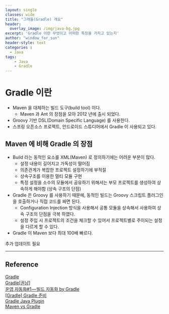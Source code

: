 ```yaml
--- 
layout: single
classes: wide
title: "그래들(Gradle) 개요"
header:
  overlay_image: /img/java-bg.jpg
excerpt: 'Gradle 이란 무엇이고 어떠한 특징을 가지고 있는지'
author: "window_for_sun"
header-style: text
categories :
  - Java
tags:
    - Java
    - Gradle
---  
```


# Gradle 이란
- Maven 을 대체하는 빌드 도구(build tool) 이다.
	- Maven 과 Ant 의 장점을 모아 2012 년에 출시 되었다.
- Groovy 기반 DSL(Domain Specific Language) 를 사용한다.
- 스프링 오픈소스 프로젝트, 안드로이드 스튜디어에서 Gradle 이 사용되고 있다.

## Maven 에 비해 Gradle 의 장점
- Build 라는 동적인 요소를 XML(Maven) 로 정의하기에는 어려운 부분이 많다.
	- 설정 내용이 길어지고 가독성이 떨어짐
	- 의존관계가 복잡한 프로젝트 설정하기에 부적절
	- 상속구조를 이용한 멀티 모듈 구현
	- 특정 설정을 소수의 모듈에서 공유하기 위해서는 부모 프로젝트를 생성하여 상속하게 해야함 (상속 구조의 단점)
- Gradle 은 Groovy 를 사용하기 때문에, 동적인 빌드는 Groovy 스크립트 플러그인을 호출하거나 직접 코드를 짜면 된다.
	- Configuration Injection 방식을 사용해서 공통 모듈을 상속해서 사용하여 상속 구조의 단점을 극복 하였다.
	- 설정 주입 시 프로젝트의 조건을 체크할 수 있어서 프로젝트별로 주이되는 설정을 다르게 할 수 있다.
- Gradle 이 Maven 보다 최대 100배 빠르다.

추가 업데이트 필요

---
## Reference
[Gradle](http://www.gradle.org/)  
[Gradle[권남]](http://kwonnam.pe.kr/wiki/gradle#gradle)  
[운영 자동화#1 — 빌드 자동화 by Gradle](https://medium.com/@goinhacker/%EC%9A%B4%EC%98%81-%EC%9E%90%EB%8F%99%ED%99%94-1-%EB%B9%8C%EB%93%9C-%EC%9E%90%EB%8F%99%ED%99%94-by-gradle-7630c0993d09)  
[[Gradle] Gradle 준비](https://araikuma.tistory.com/460)  
[Gradle Java Plugin](http://kwonnam.pe.kr/wiki/gradle/java)  
[Maven vs Gradle](https://bkim.tistory.com/13)  

